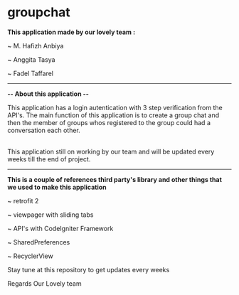 # groupchat
<b>This application made by our lovely team :</b><p>
~ M. Hafizh Anbiya<p>
~ Anggita Tasya<p>
~ Fadel Taffarel<p>
  
<hr>

<b>-- About this application --</b><p>

This application has a login autentication with 3 step verification from the API's. The main function of this application is to create a group chat and then the member of groups whos registered to the group could had a conversation each other.<p>
  
<br>This application still on working by our team and will be updated every weeks till the end of project.<p>
  
<hr>

<b>This is a couple of references third party's library and other things that we used to make this application</b><p>
~ retrofit 2<p>
~ viewpager with sliding tabs<p>
~ API's with CodeIgniter Framework<p>
~ SharedPreferences<p>
~ RecyclerView<p>

Stay tune at this repository to get updates every weeks<p>
Regards Our Lovely team<p>
